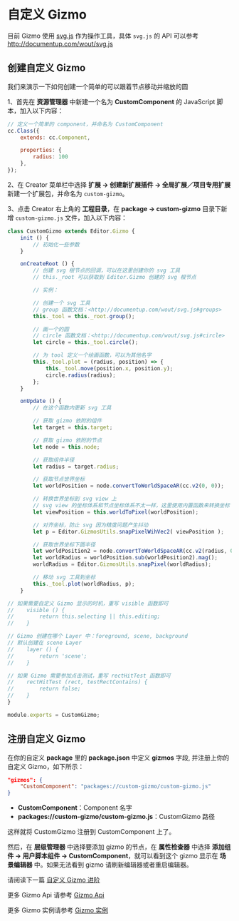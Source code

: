 # 自定义 Gizmo

目前 Gizmo 使用 [svg.js](http://svgjs.com/) 作为操作工具，具体 `svg.js` 的 API 可以参考 <http://documentup.com/wout/svg.js>

## 创建自定义 Gizmo

我们来演示一下如何创建一个简单的可以跟着节点移动并缩放的圆

1、首先在 **资源管理器** 中新建一个名为 **CustomComponent** 的 JavaScript 脚本，加入以下内容：

```javascript
// 定义一个简单的 component，并命名为 CustomComponent
cc.Class({
    extends: cc.Component,

    properties: {
        radius: 100
    },
});
```

2、在 Creator 菜单栏中选择 **扩展 -> 创建新扩展插件 -> 全局扩展／项目专用扩展** 新建一个扩展包，并命名为 `custom-gizmo`。

3、点击 Creator 右上角的 **工程目录**，在 **package -> custom-gizmo** 目录下新增 `custom-gizmo.js` 文件，加入以下内容：

```javascript
class CustomGizmo extends Editor.Gizmo {
    init () {
        // 初始化一些参数
    }

    onCreateRoot () {
        // 创建 svg 根节点的回调，可以在这里创建你的 svg 工具
        // this._root 可以获取到 Editor.Gizmo 创建的 svg 根节点

        // 实例：

        // 创建一个 svg 工具
        // group 函数文档：<http://documentup.com/wout/svg.js#groups>
        this._tool = this._root.group();

        // 画一个的圆
        // circle 函数文档：<http://documentup.com/wout/svg.js#circle>
        let circle = this._tool.circle();

        // 为 tool 定义一个绘画函数，可以为其他名字
        this._tool.plot = (radius, position) => {
            this._tool.move(position.x, position.y);
            circle.radius(radius);
        };
    }

    onUpdate () {
        // 在这个函数内更新 svg 工具

        // 获取 gizmo 依附的组件
        let target = this.target;

        // 获取 gizmo 依附的节点
        let node = this.node;

        // 获取组件半径
        let radius = target.radius;

        // 获取节点世界坐标
        let worldPosition = node.convertToWorldSpaceAR(cc.v2(0, 0));

        // 转换世界坐标到 svg view 上
        // svg view 的坐标体系和节点坐标体系不太一样，这里使用内置函数来转换坐标
        let viewPosition = this.worldToPixel(worldPosition);

        // 对齐坐标，防止 svg 因为精度问题产生抖动
        let p = Editor.GizmosUtils.snapPixelWihVec2( viewPosition );

        // 获取世界坐标下圆半径
        let worldPosition2 = node.convertToWorldSpaceAR(cc.v2(radius, 0));
        let worldRadius = worldPosition.sub(worldPosition2).mag();
        worldRadius = Editor.GizmosUtils.snapPixel(worldRadius);

        // 移动 svg 工具到坐标
        this._tool.plot(worldRadius, p);
    }

// 如果需要自定义 Gizmo 显示的时机，重写 visible 函数即可
//    visible () {
//        return this.selecting || this.editing;
//    }

// Gizmo 创建在哪个 Layer 中：foreground, scene, background
// 默认创建在 scene Layer
//    layer () {
//        return 'scene';
//    }

// 如果 Gizmo 需要参加点击测试，重写 rectHitTest 函数即可
//    rectHitTest (rect, testRectContains) {
//        return false;
//    }
}

module.exports = CustomGizmo;
```

## 注册自定义 Gizmo

在你的自定义 **package** 里的 **package.json** 中定义 **gizmos** 字段, 并注册上你的自定义 Gizmo，如下所示：

```json
"gizmos": {
    "CustomComponent": "packages://custom-gizmo/custom-gizmo.js"
}
```

- **CustomComponent**：Component 名字
- **packages://custom-gizmo/custom-gizmo.js**：CustomGizmo 路径

这样就将 CustomGizmo 注册到 CustomComponent 上了。

然后，在 **层级管理器** 中选择要添加 gizmo 的节点，在 **属性检查器** 中选择 **添加组件 -> 用户脚本组件 -> CustomComponent**，就可以看到这个 gizmo 显示在 **场景编辑器** 中。如果无法看到 gizmo 请刷新编辑器或者重启编辑器。

请阅读下一篇 [自定义 Gizmo 进阶](custom-gizmo-advance.md)

更多 Gizmo Api 请参考 [Gizmo Api](api/editor-framework/renderer/gizmo.md)

更多 Gizmo 实例请参考 [Gizmo 实例](https://github.com/2youyou2/gizmo-example)
